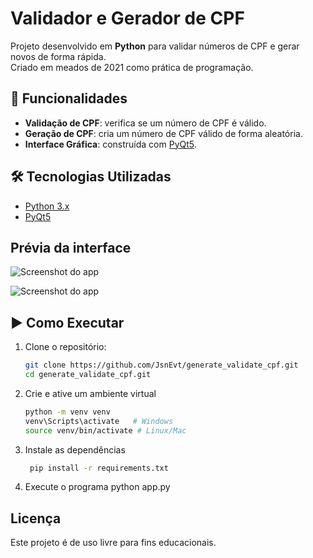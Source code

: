 # Validador e Gerador de CPF

Projeto desenvolvido em **Python** para validar números de CPF e gerar novos de forma rápida.  
Criado em meados de 2021 como prática de programação.

## 🚀 Funcionalidades
- **Validação de CPF**: verifica se um número de CPF é válido.
- **Geração de CPF**: cria um número de CPF válido de forma aleatória.
- **Interface Gráfica**: construída com [PyQt5](https://pypi.org/project/PyQt5/).


## 🛠️ Tecnologias Utilizadas
- [Python 3.x](https://www.python.org/)
- [PyQt5](https://pypi.org/project/PyQt5/)

## Prévia da interface
![Screenshot do app](./img/gerando_cpf_png)

![Screenshot do app](./img/validador_cpf_png)

## ▶️ Como Executar
1. Clone o repositório:
   ```bash
   git clone https://github.com/JsnEvt/generate_validate_cpf.git
   cd generate_validate_cpf.git

2. Crie e ative um ambiente virtual
   ```bash
   python -m venv venv
   venv\Scripts\activate   # Windows
   source venv/bin/activate # Linux/Mac

3. Instale as dependências
   ```bash
    pip install -r requirements.txt

4. Execute o programa
   python app.py

## Licença
Este projeto é de uso livre para fins educacionais.
